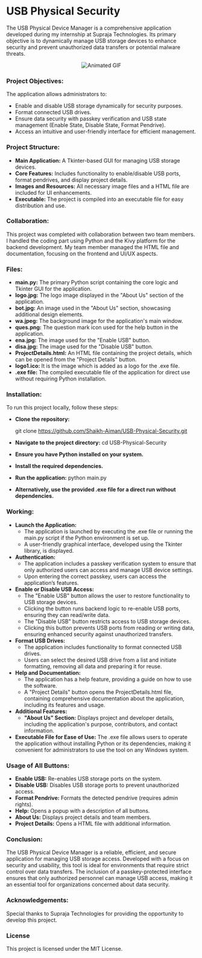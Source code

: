 # USB Physical Security
The USB Physical Device Manager is a comprehensive application developed during my internship at Supraja Technologies. Its primary objective is to dynamically manage USB storage devices to enhance security and prevent unauthorized data transfers or potential malware threats.
<br>


<div align="center">
    <img src="https://github.com/user-attachments/assets/3bfcb030-3689-447b-8f94-54a0919f3571" alt="Animated GIF">
    <br>
</div>




### Project Objectives:
The application allows administrators to:
- Enable and disable USB storage dynamically for security purposes.
- Format connected USB drives.
- Ensure data security with passkey verification and USB state management (Enable State, Disable State, Format Pendrive).
- Access an intuitive and user-friendly interface for efficient management.

### Project Structure:
- __Main Application:__ A Tkinter-based GUI for managing USB storage devices.
- __Core Features:__ Includes functionality to enable/disable USB ports, format pendrives, and display project details.
- __Images and Resources:__ All necessary image files and a HTML file are included for UI enhancements.
- __Executable:__ The project is compiled into an executable file for easy distribution and use.

### Collaboration:
This project was completed with collaboration between two team members. I handled the coding part using Python and the Kivy platform for the backend development. My team member managed the HTML file and documentation, focusing on the frontend and UI/UX aspects.

### Files:
- __main.py:__ The primary Python script containing the core logic and Tkinter GUI for the application.
- __logo.jpg:__ The logo image displayed in the "About Us" section of the application.
- __bot.jpg:__ An image used in the "About Us" section, showcasing additional design elements.
- __wa.jpeg:__ The background image for the application's main window.
- __ques.png:__ The question mark icon used for the help button in the application.
- __ena.jpg:__ The image used for the "Enable USB" button.
- __disa.jpg:__ The image used for the "Disable USB" button.
- __ProjectDetails.html:__ An HTML file containing the project details, which can be opened from the "Project Details" button.
- __logo1.ico:__ It is the image which is added as a logo for the .exe file.
- __.exe file:__ The compiled executable file of the application for direct use without requiring Python installation.

### Installation:
To run this project locally, follow these steps:

- __Clone the repository:__ <br>


    git clone https://github.com/Shaikh-Aiman/USB-Physical-Security.git


- __Navigate to the project directory:__
cd USB-Physical-Security
- __Ensure you have Python installed on your system.__
- __Install the required dependencies.__
- __Run the application:__
python main.py
- __Alternatively, use the provided .exe file for a direct run without dependencies.__

### Working:
- __Launch the Application:__
  - The application is launched by executing the .exe file or running the main.py script if the Python environment is set up.
  - A user-friendly graphical interface, developed using the Tkinter library, is displayed.
- __Authentication:__
  - The application includes a passkey verification system to ensure that only authorized users can access and manage USB device settings.
  - Upon entering the correct passkey, users can access the application’s features.
- __Enable or Disable USB Access:__
  - The "Enable USB" button allows the user to restore functionality to USB storage devices.
  - Clicking the button runs backend logic to re-enable USB ports, ensuring they can read/write data.
  - The "Disable USB" button restricts access to USB storage devices.
  - Clicking this button prevents USB ports from reading or writing data, ensuring enhanced security against unauthorized transfers.
- __Format USB Drives:__
  - The application includes functionality to format connected USB drives.
  - Users can select the desired USB drive from a list and initiate formatting, removing all data and preparing it for reuse.
- __Help and Documentation:__
  - The application has a help feature, providing a guide on how to use the software.
  - A "Project Details" button opens the ProjectDetails.html file, containing comprehensive documentation about the application, including its features and usage.
- __Additional Features:__
  - __"About Us" Section:__ Displays project and developer details, including the application's purpose, contributors, and contact information.
- __Executable File for Ease of Use:__ The .exe file allows users to operate the application without installing Python or its dependencies, making it convenient for administrators to use the tool on any Windows system.

### Usage of All Buttons:
- __Enable USB:__ Re-enables USB storage ports on the system.
- __Disable USB:__ Disables USB storage ports to prevent unauthorized access.
- __Format Pendrive:__ Formats the detected pendrive (requires admin rights).
- __Help:__ Opens a popup with a description of all buttons.
- __About Us:__ Displays project details and team members.
- __Project Details:__ Opens a HTML file with additional information.

### Conclusion:
The USB Physical Device Manager is a reliable, efficient, and secure application for managing USB storage access. Developed with a focus on security and usability, this tool is ideal for environments that require strict control over data transfers. The inclusion of a passkey-protected interface ensures that only authorized personnel can manage USB access, making it an essential tool for organizations concerned about data security.

### Acknowledgements:
Special thanks to Supraja Technologies for providing the opportunity to develop this project.

### License
This project is licensed under the MIT License.











